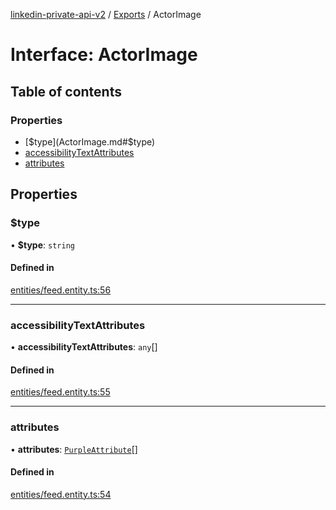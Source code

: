 [linkedin-private-api-v2](../README.md) / [Exports](../modules.md) / ActorImage

# Interface: ActorImage

## Table of contents

### Properties

- [$type](ActorImage.md#$type)
- [accessibilityTextAttributes](ActorImage.md#accessibilitytextattributes)
- [attributes](ActorImage.md#attributes)

## Properties

### $type

• **$type**: `string`

#### Defined in

[entities/feed.entity.ts:56](https://github.com/akash-gupt/linkedin-private-api/blob/d170d2d/src/entities/feed.entity.ts#L56)

___

### accessibilityTextAttributes

• **accessibilityTextAttributes**: `any`[]

#### Defined in

[entities/feed.entity.ts:55](https://github.com/akash-gupt/linkedin-private-api/blob/d170d2d/src/entities/feed.entity.ts#L55)

___

### attributes

• **attributes**: [`PurpleAttribute`](PurpleAttribute.md)[]

#### Defined in

[entities/feed.entity.ts:54](https://github.com/akash-gupt/linkedin-private-api/blob/d170d2d/src/entities/feed.entity.ts#L54)
